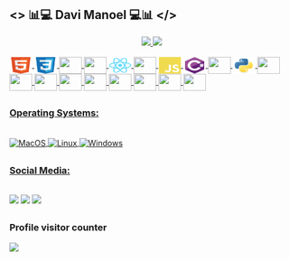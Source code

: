   ## <> 📊💻 Davi Manoel 💻📊 </>
   
<div align="center">
  <a href=Davi-J-Manoel"https://github.com/Davi-J-Manoel/README">
  <img height="180em" src="https://github-readme-stats.vercel.app/api?username=Davi-J-Manoel&show_icons=true&theme=tokyonight&include_all_commits=true&count_private=true"/>
  <img height="180em" src="https://github-readme-stats.vercel.app/api/top-langs/?username=Davi-J-Manoel&layout=compact&langs_count=7&theme=tokyonight"/>
</div>
     
<div style="display: inline_block"><br>  
    <img align="center" height="30" width="40" src="https://raw.githubusercontent.com/devicons/devicon/master/icons/html5/html5-original.svg">
    <img align="center" height="30" width="40" src="https://raw.githubusercontent.com/devicons/devicon/master/icons/css3/css3-original.svg">
    <img align="center" height="30" width="40" src="https://cdn.jsdelivr.net/gh/devicons/devicon@latest/icons/sass/sass-original.svg">
    <img align="center" height="30" width="40" src="https://cdn.jsdelivr.net/gh/devicons/devicon/icons/angularjs/angularjs-original.svg" />
    <img align="center" height="30" width="40" src="https://raw.githubusercontent.com/devicons/devicon/master/icons/react/react-original.svg">
    <!-- <img align="center" height="30" width="40" src="https://www.vectorlogo.zone/logos/figma/figma-icon.svg"/> -->
    <img align="center" height="30" width="40" src="https://cdn.jsdelivr.net/gh/devicons/devicon/icons/typescript/typescript-original.svg"/>
    <img align="center" height="30" width="40" src="https://raw.githubusercontent.com/devicons/devicon/master/icons/javascript/javascript-plain.svg">
    <img align="center" height="30" width="40" src="https://raw.githubusercontent.com/devicons/devicon/master/icons/csharp/csharp-original.svg">
    <img align="center" height="30" width="40" src="https://cdn.jsdelivr.net/gh/devicons/devicon@latest/icons/php/php-original.svg" />
    <img align="center" height="30" width="40" src="https://raw.githubusercontent.com/devicons/devicon/master/icons/python/python-original.svg">
    <img align="center" height="30" width="40" src="https://cdn.jsdelivr.net/gh/devicons/devicon@latest/icons/postman/postman-original.svg">
    <img align="center" height="30" width="40" src="https://cdn.jsdelivr.net/gh/devicons/devicon@latest/icons/jenkins/jenkins-original.svg">
    <!-- <img align="center" height="30" width="40" src="https://cdn.jsdelivr.net/gh/devicons/devicon@latest/icons/java/java-original.svg" />  -->
    <img align="center" height="30" width="40" src="https://cdn.jsdelivr.net/gh/devicons/devicon@latest/icons/electron/electron-original.svg"/>
    <img align="center" height="30" width="40" src="https://cdn.jsdelivr.net/gh/devicons/devicon@latest/icons/git/git-original.svg" />
    <img align="center" height="30" width="40"  src="https://cdn.jsdelivr.net/gh/devicons/devicon@latest/icons/postgresql/postgresql-plain-wordmark.svg" />
    <img align="center" height="30" width="40" src="https://cdn.jsdelivr.net/gh/devicons/devicon@latest/icons/mysql/mysql-original.svg" />
    <img align="center" height="30" width="40" src="https://cdn.jsdelivr.net/gh/devicons/devicon@latest/icons/linux/linux-original.svg" />
    <img align="center" height="30" width="40" src="https://cdn.jsdelivr.net/gh/devicons/devicon@latest/icons/docker/docker-original-wordmark.svg" />
    <img align="center" height="30" width="40" src="https://cdn.jsdelivr.net/gh/devicons/devicon@latest/icons/kubernetes/kubernetes-original.svg" />
    <!-- <img align="center" height="30" width="40" src="https://cdn.jsdelivr.net/gh/devicons/devicon@latest/icons/canva/canva-original.svg"/> -->
</div>

  ##

### Operating Systems:

<div style="display: inline_block"><br/>
    <img align="center" alt="MacOS" src="https://img.shields.io/badge/mac%20os-000000?style=for-the-badge&logo=apple&logoColor=white" />
    <img align="center" alt="Linux" src="https://img.shields.io/badge/Linux-FCC624?style=for-the-badge&logo=linux&logoColor=black" />
    <img align="center" alt="Windows" src="https://img.shields.io/badge/Windows-0078D6?style=for-the-badge&logo=windows&logoColor=white" />
  

  ##
  
 ### Social Media:
 
<div style="display: inline_block"><br/> 
  <a href="https://www.linkedin.com/in/davi-j-manoel/" target="_blank"><img src="https://img.shields.io/badge/-LinkedIn-%230077B5?style=for-the-badge&logo=linkedin&logoColor=white" target="_blank"></a>
  <a href="https://www.instagram.com/maloka.das.pratas/" target="_blank"><img src="https://img.shields.io/badge/-Instagram-%23E4405F?style=for-the-badge&logo=instagram&logoColor=white" target="_blank"></a> 
  <a href="https://api.whatsapp.com/send?phone=5516996220764" target="_blank"><img src="https://img.shields.io/badge/WhatsApp-25D366?style=for-the-badge&logo=whatsapp&logoColor=white"></a>
</div>

##


### Profile visitor counter
<div style="display: inline_block">
<p style="display: inline_block"><img src="https://profile-counter.glitch.me/{Davi-J-Manoel}/count.svg" /></p>
</div>
